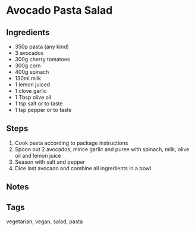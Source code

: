 # Avocado Pasta Salad

## Ingredients

* 350p pasta (any kind)
* 3 avocados
* 300g cherry tomatoes
* 300g corn
* 400g spinach
* 130ml milk
* 1 lemon juiced
* 1 clove garlic
* 1 Tbsp olive oil
* 1 tsp salt or to taste
* 1 tsp pepper or to taste

## Steps

1. Cook pasta according to package instructions
2. Spoon out 2 avocados, mince garlic and puree with spinach, milk, olive oil and lemon juice
3. Season with salt and pepper
4. Dice last avocado and combine all ingredients in a bowl

## Notes

## Tags
vegetarian, vegan, salad, pasta
